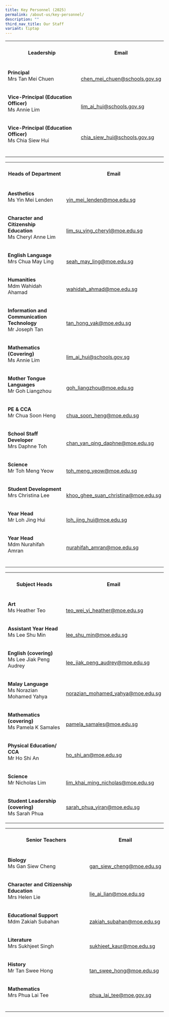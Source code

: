 ```yaml
---
title: Key Personnel (2025)
permalink: /about-us/key-personnel/
description: ""
third_nav_title: Our Staff
variant: tiptap
---
```

<table style="minWidth: 50px">
<colgroup>
<col>
<col>
</colgroup>
<tbody>
<tr>
<th rowspan="1" colspan="1">
<h4>Leadership</h4>
</th>
<th rowspan="1" colspan="1">
<h4>Email</h4>
</th>
</tr>
<tr>
<td rowspan="1" colspan="1">
<p><strong>Principal</strong> 
<br>Mrs Tan Mei Chuen</p>
</td>
<td rowspan="1" colspan="1">
<p>
<br><a href="mailto:chen_mei_chuen@schools.gov.sg" rel="noopener noreferrer nofollow" target="_blank">chen_mei_chuen@schools.gov.sg</a>
</p>
</td>
</tr>
<tr>
<td rowspan="1" colspan="1">
<p><strong>Vice-Principal (Education Officer)</strong> 
<br>Ms Annie Lim</p>
</td>
<td rowspan="1" colspan="1">
<p>
<br><a href="mailto:lim_ai_hui@schools.gov.sg" rel="noopener noreferrer nofollow" target="_blank">lim_ai_hui@schools.gov.sg</a>
</p>
</td>
</tr>
<tr>
<td rowspan="1" colspan="1">
<p><strong>Vice-Principal (Education Officer)</strong> 
<br>Ms Chia Siew Hui</p>
</td>
<td rowspan="1" colspan="1">
<p>
<br><a href="mailto:chia_siew_hui@schools.gov.sg" rel="noopener noreferrer nofollow" target="_blank">chia_siew_hui@schools.gov.sg</a>
</p>
</td>
</tr>
<tr>
<td rowspan="1" colspan="1">
<p></p>
</td>
<td rowspan="1" colspan="1">
<p></p>
</td>
</tr>
</tbody>
</table>
<table style="minWidth: 50px">
<colgroup>
<col>
<col>
</colgroup>
<tbody>
<tr>
<th rowspan="1" colspan="1">
<h4>Heads of Department</h4>
</th>
<th rowspan="1" colspan="1">
<h4>Email</h4>
</th>
</tr>
<tr>
<td rowspan="1" colspan="1">
<p><strong>Aesthetics</strong> 
<br>Ms Yin Mei Lenden</p>
</td>
<td rowspan="1" colspan="1">
<p>
<br><a href="mailto:yin_mei_lenden@moe.edu.sg" rel="noopener noreferrer nofollow" target="_blank">yin_mei_lenden@moe.edu.sg</a>
</p>
</td>
</tr>
<tr>
<td rowspan="1" colspan="1">
<p><strong>Character and Citizenship Education</strong> 
<br>Ms Cheryl Anne Lim</p>
</td>
<td rowspan="1" colspan="1">
<p>
<br><a href="mailto:lim_su_ying_cheryl@moe.edu.sg" rel="noopener noreferrer nofollow" target="_blank">lim_su_ying_cheryl@moe.edu.sg</a>
</p>
</td>
</tr>
<tr>
<td rowspan="1" colspan="1">
<p><strong>English Language</strong> 
<br>Mrs Chua May Ling</p>
</td>
<td rowspan="1" colspan="1">
<p>
<br><a href="mailto:seah_may_ling@moe.edu.sg" rel="noopener noreferrer nofollow" target="_blank">seah_may_ling@moe.edu.sg</a>
</p>
</td>
</tr>
<tr>
<td rowspan="1" colspan="1">
<p><strong>Humanities</strong> 
<br>Mdm Wahidah Ahamad</p>
</td>
<td rowspan="1" colspan="1">
<p>
<br><a href="mailto:wahidah_ahmad@moe.edu.sg" rel="noopener noreferrer nofollow" target="_blank">wahidah_ahmad@moe.edu.sg</a>
</p>
</td>
</tr>
<tr>
<td rowspan="1" colspan="1">
<p><strong>Information and Communication Technology</strong> 
<br>Mr Joseph Tan</p>
</td>
<td rowspan="1" colspan="1">
<p>
<br><a href="mailto:tan_hong_yak@moe.edu.sg" rel="noopener noreferrer nofollow" target="_blank">tan_hong_yak@moe.edu.sg</a>
</p>
</td>
</tr>
<tr>
<td rowspan="1" colspan="1">
<p><strong>Mathematics (Covering)</strong> 
<br>Ms Annie Lim</p>
</td>
<td rowspan="1" colspan="1">
<p>
<br><a href="mailto:lim_ai_hui@schools.gov.sg" rel="noopener noreferrer nofollow" target="_blank">lim_ai_hui@schools.gov.sg</a>
</p>
</td>
</tr>
<tr>
<td rowspan="1" colspan="1">
<p><strong>Mother Tongue Languages</strong> 
<br>Mr Goh Liangzhou</p>
</td>
<td rowspan="1" colspan="1">
<p>
<br><a href="mailto:goh_liangzhou@moe.edu.sg" rel="noopener noreferrer nofollow" target="_blank">goh_liangzhou@moe.edu.sg</a>
</p>
</td>
</tr>
<tr>
<td rowspan="1" colspan="1">
<p><strong>PE &amp; CCA</strong>
<br>Mr Chua Soon Heng</p>
</td>
<td rowspan="1" colspan="1">
<p>
<br><a href="mailto:chua_soon_heng@moe.edu.sg" rel="noopener noreferrer nofollow" target="_blank">chua_soon_heng@moe.edu.sg</a>
</p>
</td>
</tr>
<tr>
<td rowspan="1" colspan="1">
<p><strong>School Staff Developer</strong>
<br>Mrs Daphne Toh</p>
</td>
<td rowspan="1" colspan="1">
<p>
<br><a href="mailto:chan_yan_qing_daphne@moe.edu.sg" rel="noopener noreferrer nofollow" target="_blank">chan_yan_qing_daphne@moe.edu.sg</a>
</p>
</td>
</tr>
<tr>
<td rowspan="1" colspan="1">
<p><strong>Science</strong> 
<br>Mr Toh Meng Yeow</p>
</td>
<td rowspan="1" colspan="1">
<p>
<br><a href="mailto:toh_meng_yeow@moe.edu.sg" rel="noopener noreferrer nofollow" target="_blank">toh_meng_yeow@moe.edu.sg</a>
</p>
</td>
</tr>
<tr>
<td rowspan="1" colspan="1">
<p><strong>Student Development</strong> 
<br>Mrs Christina Lee</p>
</td>
<td rowspan="1" colspan="1">
<p>
<br><a href="mailto:khoo_ghee_suan_christina@moe.edu.sg" rel="noopener noreferrer nofollow" target="_blank">khoo_ghee_suan_christina@moe.edu.sg</a>
</p>
</td>
</tr>
<tr>
<td rowspan="1" colspan="1">
<p><strong>Year Head</strong> 
<br>Mr Loh Jing Hui</p>
</td>
<td rowspan="1" colspan="1">
<p>
<br><a href="mailto:loh_jing_hui@moe.edu.sg" rel="noopener noreferrer nofollow" target="_blank">loh_jing_hui@moe.edu.sg</a>
</p>
</td>
</tr>
<tr>
<td rowspan="1" colspan="1">
<p><strong>Year Head</strong> 
<br>Mdm Nurahifah Amran</p>
</td>
<td rowspan="1" colspan="1">
<p>
<br><a href="mailto:nurahifah_amran@moe.edu.sg" rel="noopener noreferrer nofollow" target="_blank">nurahifah_amran@moe.edu.sg</a>
</p>
</td>
</tr>
<tr>
<td rowspan="1" colspan="1">
<p></p>
</td>
<td rowspan="1" colspan="1">
<p></p>
</td>
</tr>
</tbody>
</table>
<table style="minWidth: 50px">
<colgroup>
<col>
<col>
</colgroup>
<tbody>
<tr>
<th rowspan="1" colspan="1">
<h4>Subject Heads</h4>
</th>
<th rowspan="1" colspan="1">
<h4>Email</h4>
</th>
</tr>
<tr>
<td rowspan="1" colspan="1">
<p><strong>Art</strong> 
<br>Ms Heather Teo</p>
</td>
<td rowspan="1" colspan="1">
<p>
<br><a href="mailto:teo_wei_yi_heather@moe.edu.sg" rel="noopener noreferrer nofollow" target="_blank">teo_wei_yi_heather@moe.edu.sg</a>
</p>
</td>
</tr>
<tr>
<td rowspan="1" colspan="1">
<p><strong>Assistant Year Head</strong> 
<br>Ms Lee Shu Min</p>
</td>
<td rowspan="1" colspan="1">
<p>
<br><a href="mailto:lee_shu_min@moe.edu.sg" rel="noopener noreferrer nofollow" target="_blank">lee_shu_min@moe.edu.sg</a>
</p>
</td>
</tr>
<tr>
<td rowspan="1" colspan="1">
<p><strong>English</strong>  <strong>(covering)</strong>
<br>Ms Lee Jiak Peng Audrey</p>
</td>
<td rowspan="1" colspan="1">
<p>
<br><a href="mailto:lee_jiak_peng_audrey@moe.edu.sg" rel="noopener noreferrer nofollow" target="_blank">lee_jiak_peng_audrey@moe.edu.sg</a>
</p>
</td>
</tr>
<tr>
<td rowspan="1" colspan="1">
<p><strong>Malay Language</strong> 
<br>Ms Norazian Mohamed Yahya</p>
</td>
<td rowspan="1" colspan="1">
<p>
<br><a href="mailto:norazian_mohamed_yahya@moe.edu.sg" rel="noopener noreferrer nofollow" target="_blank">norazian_mohamed_yahya@moe.edu.sg</a>
</p>
</td>
</tr>
<tr>
<td rowspan="1" colspan="1">
<p><strong>Mathematics (covering)</strong>
<br>Ms Pamela K Samales</p>
</td>
<td rowspan="1" colspan="1">
<p>
<br><a href="pamela_samales@moe.edu.sg" rel="noopener noreferrer nofollow" target="_blank">pamela_samales@moe.edu.sg</a>
</p>
</td>
</tr>
<tr>
<td rowspan="1" colspan="1">
<p><strong>Physical Education/ CCA</strong> 
<br>Mr Ho Shi An</p>
</td>
<td rowspan="1" colspan="1">
<p>
<br><a href="mailto:ho_shi_an@moe.edu.sg" rel="noopener noreferrer nofollow" target="_blank">ho_shi_an@moe.edu.sg</a>
</p>
</td>
</tr>
<tr>
<td rowspan="1" colspan="1">
<p><strong>Science</strong>
<br>Mr Nicholas Lim</p>
</td>
<td rowspan="1" colspan="1">
<p>
<br><a href="mailto:lim_khai_ming_nicholas@moe.edu.sg" rel="noopener noreferrer nofollow" target="_blank">lim_khai_ming_nicholas@moe.edu.sg</a>
</p>
</td>
</tr>
<tr>
<td rowspan="1" colspan="1">
<p><strong>Student Leadership (covering)</strong> 
<br>Ms Sarah Phua</p>
</td>
<td rowspan="1" colspan="1">
<p></p>
<p><a href="mailto:sarah_phua_yiran@moe.edu.sg" rel="noopener noreferrer nofollow" target="_blank">sarah_phua_yiran@moe.edu.sg</a>
</p>
</td>
</tr>
</tbody>
</table>
<table style="minWidth: 50px">
<colgroup>
<col>
<col>
</colgroup>
<tbody>
<tr>
<th rowspan="1" colspan="1">
<h4>Senior Teachers</h4>
</th>
<th rowspan="1" colspan="1">
<h4>Email</h4>
</th>
</tr>
<tr>
<td rowspan="1" colspan="1">
<p><strong>Biology</strong>
<br>Ms Gan Siew Cheng</p>
</td>
<td rowspan="1" colspan="1">
<p>
<br><a href="mailto:gan_siew_cheng@moe.edu.sg" rel="noopener nofollow" target="_blank">gan_siew_cheng@moe.edu.sg</a>
</p>
</td>
</tr>
<tr>
<td rowspan="1" colspan="1">
<p><strong>Character and Citizenship Education</strong> 
<br>Mrs Helen Lie</p>
</td>
<td rowspan="1" colspan="1">
<p>
<br><a href="mailto:lie_ai_lian@moe.edu.sg" rel="noopener noreferrer nofollow" target="_blank">lie_ai_lian@moe.edu.sg</a>
</p>
</td>
</tr>
<tr>
<td rowspan="1" colspan="1">
<p><strong>Educational Support</strong> 
<br>Mdm Zakiah Subahan</p>
</td>
<td rowspan="1" colspan="1">
<p>
<br><a href="mailto:zakiah_subahan@moe.edu.sg" rel="noopener noreferrer nofollow" target="_blank">zakiah_subahan@moe.edu.sg</a>
</p>
</td>
</tr>
<tr>
<td rowspan="1" colspan="1">
<p><strong>Literature</strong> 
<br>Mrs Sukhjeet Singh</p>
</td>
<td rowspan="1" colspan="1">
<p>
<br><a href="mailto:sukhjeet_kaur@moe.edu.sg" rel="noopener noreferrer nofollow" target="_blank">sukhjeet_kaur@moe.edu.sg</a>
</p>
</td>
</tr>
<tr>
<td rowspan="1" colspan="1">
<p><strong>History</strong> 
<br>Mr Tan Swee Hong</p>
</td>
<td rowspan="1" colspan="1">
<p>
<br><a href="mailto:tan_swee_hong@moe.edu.sg" rel="noopener noreferrer nofollow" target="_blank">tan_swee_hong@moe.edu.sg</a>
</p>
</td>
</tr>
<tr>
<td rowspan="1" colspan="1">
<p><strong>Mathematics</strong> 
<br>Mrs Phua Lai Tee</p>
</td>
<td rowspan="1" colspan="1">
<p>
<br><a href="mailto:phua_lai_tee@moe.gov.sg" rel="noopener noreferrer nofollow" target="_blank">phua_lai_tee@moe.gov.sg</a>
</p>
</td>
</tr>
<tr>
<td rowspan="1" colspan="1">
<p></p>
</td>
<td rowspan="1" colspan="1">
<p></p>
</td>
</tr>
</tbody>
</table>
<p></p>